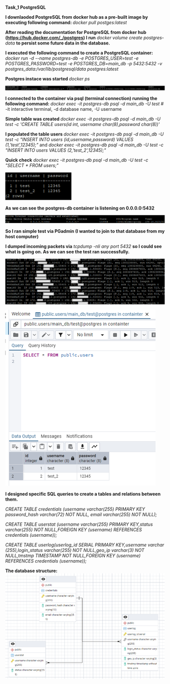 <b>Task_1 PostgreSQL</b>

<b>I downlaoded PostgreSQL from docker hub as a pre-built image by executing following command: </b>
<i> docker pull postges:latest</i>

 <b>After reading the documentation for PostgreSQL from docker hub (https://hub.docker.com/_/postgres) I run</b> 
 <i>docker volume create postgres-data </i> 
 <b> to persist some future data in the database.</b>

 <b>I executed the following command to create a PostgreSQL container:</b>
 <i>docker run -d --name postgres-db -e POSTGRES_USER=test -e POSTGRES_PASSWORD=test -e POSTGRES_DB=main_db -p 5432:5432 -v postgres_data:/var/lib/postgresql/data postgres:latest </i>

<b> Postgres instace was started </b>
<i> docker ps </i>

 ![alt text](images/image.png)

 <b>I connected to the container via psql (terminal connection) running the following command:</b>
 <i> docker exec -it postgres-db psql -d main_db -U test </i> # -it interactive terminal, -d database name, -U username

 <b>Simple table was created </b>
<i> docker exec -it postgres-db psql -d main_db -U test -c 'CREATE TABLE users(id int, username char(8),password char(8))' </i>
 
 <b>I populated the table users </b>
 <i> docker exec -it postgres-db psql -d main_db -U test -c "INSERT INTO users (id,username,password) VALUES (1,'test',12345);" </i> and <i> docker exec -it postgres-db psql -d main_db -U test -c "INSERT INTO users VALUES (2,'test_2',12345);" </i>

 <b>Quick check</b> 
 <i>  docker exec -it postgres-db psql -d main_db -U test -c "SELECT * FROM users;" </i>

 ![alt text](images/image-4.png)


 <b>As we can see the postgres-db container is listening on 0.0.0.0:5432</b>

![alt text](images/image-2.png)

 <b>So I ran simple test via PGadmin (I wanted to join to that database from my host computer)</b>

 <b>I dumped incoming packets via</b>
 <i> tcpdump -nli any port 5432 </i>
 <b>so I could see what is going on. As we can see the test ran successfully.</b>

![alt text](images/image-6.png)

 ![alt text](images/image-5.png)

<b> I designed specific SQL queries to create a tables and relations between them. </b>

<i>CREATE TABLE credentials (username varchar(255) PRIMARY KEY password_hash varchar(72) NOT NULL, email varchar(255) NOT NULL);

CREATE TABLE userstat (username varchar(255) PRIMARY KEY,status varchar(255) NOT NULL,FOREIGN KEY (username) REFERENCES credentials (username));

CREATE TABLE userlog(userlog_id SERIAL PRIMARY KEY,username varchar (255),login_status varchar(255) NOT NULL,geo_ip varchar(3) NOT NULL,tmstmp TIMESTAMP NOT NULL,FOREIGN KEY (username) REFERENCES credentials (username)); 
</i>

<b>The database structure: </b>
![alt text](images/image3.png)
</br>